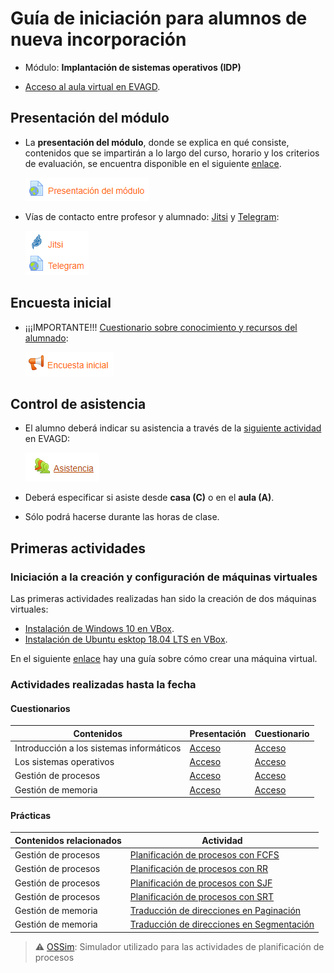 # Guía de iniciación para alumnos de nueva incorporación

- Módulo: **Implantación de sistemas operativos (IDP)**

- [Acceso al aula virtual en EVAGD](https://www3.gobiernodecanarias.org/medusa/evagd/laguna/course/view.php?id=2568).

## Presentación del módulo

- La **presentación del módulo**, donde se explica en qué consiste, contenidos que se impartirán a lo largo del curso, horario y los criterios de evaluación,  se encuentra disponible en el siguiente [enlace](https://www3.gobiernodecanarias.org/medusa/evagd/laguna/mod/url/view.php?id=212626).

  ![image-20201008002458359](presentacion-modulo.png)

- Vías de contacto entre profesor y alumnado: [Jitsi](https://www3.gobiernodecanarias.org/medusa/evagd/laguna/mod/jitsi/view.php?id=270534) y [Telegram](https://www3.gobiernodecanarias.org/medusa/evagd/laguna/mod/url/view.php?id=278369):

  ![image-20201008002534727](vias-contacto.png)

## Encuesta inicial

- ¡¡¡IMPORTANTE!!! [Cuestionario sobre conocimiento y recursos del alumnado](https://www3.gobiernodecanarias.org/medusa/evagd/laguna/mod/feedback/view.php?id=278385):

  ![image-20201008002351383](encuesta-inicial.png)

## Control de asistencia

- El alumno deberá indicar su asistencia a través de la [siguiente actividad](https://www3.gobiernodecanarias.org/medusa/evagd/laguna/mod/attendance/view.php?id=280909) en EVAGD:

  ![](asistencia.png)

- Deberá especificar si asiste desde **casa (C)** o en el **aula (A)**.

- Sólo podrá hacerse durante las horas de clase.

## Primeras actividades

### Iniciación a la creación y configuración de máquinas virtuales

Las primeras actividades realizadas han sido la creación de dos máquinas virtuales:

- [Instalación de Windows 10 en VBox](https://www3.gobiernodecanarias.org/medusa/evagd/laguna/mod/assign/view.php?id=191923).
- [Instalación de Ubuntu esktop 18.04 LTS en VBox](https://www3.gobiernodecanarias.org/medusa/evagd/laguna/mod/assign/view.php?id=192230).

En el siguiente [enlace](https://asir-idp.github.io/virtualizacion/virtualbox/crear-maquina-virtual/) hay una guía sobre cómo crear una máquina virtual.

### Actividades realizadas hasta la fecha

#### Cuestionarios

| Contenidos                               | Presentación                                                 | Cuestionario                                                 |
| ---------------------------------------- | ------------------------------------------------------------ | ------------------------------------------------------------ |
| Introducción a los sistemas informáticos | [Acceso](https://www3.gobiernodecanarias.org/medusa/evagd/laguna/mod/url/view.php?id=194886) | [Acceso](https://www3.gobiernodecanarias.org/medusa/evagd/laguna/mod/quiz/view.php?id=193416) |
| Los sistemas operativos                  | [Acceso](https://www3.gobiernodecanarias.org/medusa/evagd/laguna/mod/url/view.php?id=195342) | [Acceso](https://www3.gobiernodecanarias.org/medusa/evagd/laguna/mod/quiz/view.php?id=193098) |
| Gestión de procesos                      | [Acceso](https://www3.gobiernodecanarias.org/medusa/evagd/laguna/mod/url/view.php?id=195343) | [Acceso](https://www3.gobiernodecanarias.org/medusa/evagd/laguna/mod/quiz/view.php?id=193837) |
| Gestión de memoria                       | [Acceso](https://www3.gobiernodecanarias.org/medusa/evagd/laguna/mod/url/view.php?id=194885) | [Acceso](https://www3.gobiernodecanarias.org/medusa/evagd/laguna/mod/quiz/view.php?id=194817) |

#### Prácticas

| Contenidos relacionados | Actividad                                                    |
| ----------------------- | ------------------------------------------------------------ |
| Gestión de procesos     | [Planificación de procesos con FCFS](https://www3.gobiernodecanarias.org/medusa/evagd/laguna/mod/quiz/view.php?id=194038) |
| Gestión de procesos     | [Planificación de procesos con RR](https://www3.gobiernodecanarias.org/medusa/evagd/laguna/mod/quiz/view.php?id=194040) |
| Gestión de procesos     | [Planificación de procesos con SJF](https://www3.gobiernodecanarias.org/medusa/evagd/laguna/mod/quiz/view.php?id=194039) |
| Gestión de procesos     | [Planificación de procesos con SRT](https://www3.gobiernodecanarias.org/medusa/evagd/laguna/mod/quiz/view.php?id=194039) |
| Gestión de memoria      | [Traducción de direcciones en Paginación](https://www3.gobiernodecanarias.org/medusa/evagd/laguna/mod/quiz/view.php?id=194815) |
| Gestión de memoria      | [Traducción de direcciones en Segmentación](https://www3.gobiernodecanarias.org/medusa/evagd/laguna/mod/quiz/view.php?id=194816) |

> :warning: [OSSim](https://www3.gobiernodecanarias.org/medusa/evagd/laguna/mod/url/view.php?id=218632): Simulador utilizado para las actividades de planificación de procesos